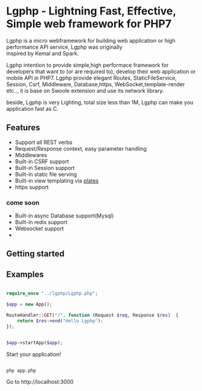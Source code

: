 Lgphp - Lightning Fast, Effective, Simple web framework for PHP7
======================================================================
Lgphp is a micro webframework for building web application or high performance API service,  Lgphp was originally  
inspired by Kemal and Spark.
 
Lgphp intention to provide simple,high performace framework for developers that want to (or are required to),
 develop their web application or mobile API in PHP7. Lgphp provide elegant Routes, StaticFileService, Session,
 Csrf, Middleware, Database,https, WebSocket,template-render etc.., it is base on Swoole extension and use its network library.
 
beside, Lgphp is very Lighting, total size less than 1M, Lgphp can make you application fast as C. 


## Features
- Support all REST verbs
- Request/Response context, easy parameter handling
- Middlewares
- Built-in CSRF support
- Built-in Session support
- Built-in static file serving
- Built-in view templating via [plates](https://github.com/thephpleague/plates)
- https support

### come soon

- Built-in async Database support(Mysql)
- Built-in redis support
- Websocket support
- 

## Getting started

## Examples

```php

require_once "../lgphp/Lgphp.php";

$app = new App();

RouteHandler::GET("/", function (Request $req, Response $res)  {
    return $res->end("Hello Lgphp");
});


$app->startApp($app);

```

Start your application!

```

php app.php

```

Go to http://localhost:3000